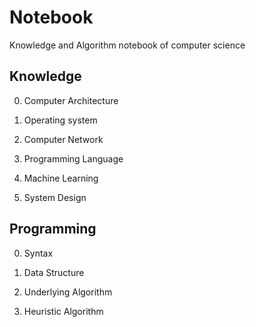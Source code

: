 # Notebook
Knowledge and Algorithm notebook of computer science

## Knowledge

0. Computer Architecture

1. Operating system

2. Computer Network

3. Programming Language

4. Machine Learning

5. System Design

## Programming

0. Syntax

1. Data Structure

2. Underlying Algorithm

3. Heuristic Algorithm
